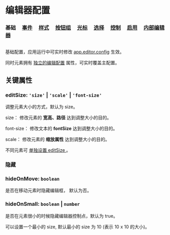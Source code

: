 <script setup>
import Case from '/component/Case.vue'
</script>

# 编辑器配置

### 基础 &nbsp; &nbsp; [事件](/plugin/in/editor/config/event.md) &nbsp; &nbsp; [样式](/plugin/in/editor/config/style.md) &nbsp; &nbsp; [按钮组](/plugin/in/editor/config/buttons.md) &nbsp; &nbsp; [光标](/plugin/in/editor/config/cursor.md) &nbsp; &nbsp; [选择](/plugin/in/editor/config/select.md) &nbsp; &nbsp; [控制](/plugin/in/editor/config/control.md) &nbsp; &nbsp; [启用](/plugin/in/editor/config/enable.md) &nbsp; &nbsp; [内部编辑器](/plugin/in/editor/config/innerEditor.md)

##

基础配置，应用运行中可实时修改 [app.editor.config](/plugin/in/editor/index.md#config-ieditorconfig) 生效。

同时元素拥有 [独立的编辑配置](/reference/UI/editable.md#editconfig-ieditorconfig) 属性，可实时覆盖主配置。

## 关键属性

### editSize: `'size'` | `'scale'` | `'font-size'`

调整元素大小的方式，默认为 size。

size： 修改元素的 **宽高、路径** 达到调整大小的目的。

font-size： 修改文本的 **fontSize** 达到调整大小的目的。

scale： 修改元素的 **缩放属性** 达到调整大小的目的。

不同元素可 [单独设置 editSize ](/reference/UI/editable.md#editconfig-ieditorconfig) 。

### 隐藏

### hideOnMove: `boolean`

是否在移动元素时隐藏编辑框， 默认为否。

### hideOnSmall: `boolean` | `number`

是否在元素很小的时候隐藏编辑器控制点，默认为 true。

可以设置一个最小的 size, 默认最小的 size 为 10 (表示 10 x 10 的大小)。
